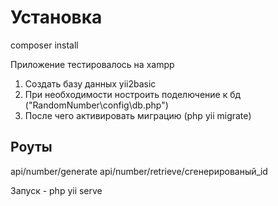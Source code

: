 <h1>Установка</h1>
<p>composer install</p>
<p>Приложение тестировалось на xampp</p>
<ol>
  <li>Создать базу данных yii2basic</li>
  <li>При необходимости ностроить поделючение к бд ("RandomNumber\config\db.php")</li>
  <li>После чего активировать миграцию (php yii migrate)</li>
</ol>
<h2>Роуты</h2>
api/number/generate
api/number/retrieve/сгенерированый_id
<p>Запуск - php yii serve</p>
